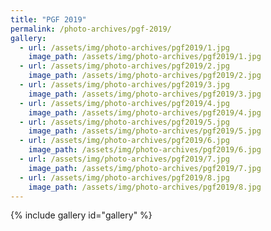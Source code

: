 ```yaml
---
title: "PGF 2019"
permalink: /photo-archives/pgf-2019/
gallery:
  - url: /assets/img/photo-archives/pgf2019/1.jpg
    image_path: /assets/img/photo-archives/pgf2019/1.jpg
  - url: /assets/img/photo-archives/pgf2019/2.jpg
    image_path: /assets/img/photo-archives/pgf2019/2.jpg
  - url: /assets/img/photo-archives/pgf2019/3.jpg
    image_path: /assets/img/photo-archives/pgf2019/3.jpg
  - url: /assets/img/photo-archives/pgf2019/4.jpg
    image_path: /assets/img/photo-archives/pgf2019/4.jpg
  - url: /assets/img/photo-archives/pgf2019/5.jpg
    image_path: /assets/img/photo-archives/pgf2019/5.jpg
  - url: /assets/img/photo-archives/pgf2019/6.jpg
    image_path: /assets/img/photo-archives/pgf2019/6.jpg
  - url: /assets/img/photo-archives/pgf2019/7.jpg
    image_path: /assets/img/photo-archives/pgf2019/7.jpg
  - url: /assets/img/photo-archives/pgf2019/8.jpg
    image_path: /assets/img/photo-archives/pgf2019/8.jpg
---
```


{% include gallery id="gallery" %}  
